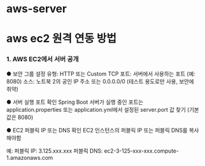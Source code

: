# aws-server
# aws ec2 원격 연동 방법
### 1. AWS EC2에서 서버 공개
● 보안 그룹 설정
유형: HTTP 또는 Custom TCP
포트: 서버에서 사용하는 포트 (예: 8080)
소스: 노트북 2의 공인 IP 주소 또는 0.0.0.0/0 (테스트 용도로만 사용, 보안에 취약)

● 서버 실행 포트 확인
Spring Boot 서버가 실행 중인 포트는 
application.properties 또는 application.yml에서 설정된 server.port 값 찾기 (기본값은 8080)

● EC2 퍼블릭 IP 또는 DNS 확인
EC2 인스턴스의 퍼블릭 IP 또는 퍼블릭 DNS를 복사해야함

예:
퍼블릭 IP: 3.125.xxx.xxx
퍼블릭 DNS: ec2-3-125-xxx-xxx.compute-1.amazonaws.com

